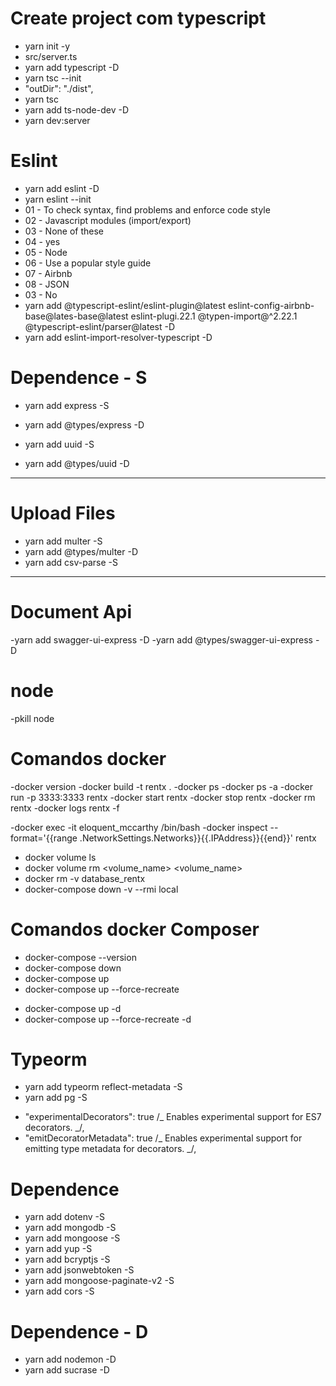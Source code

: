 # Create project com typescript

- yarn init -y
- src/server.ts
- yarn add typescript -D
- yarn tsc --init
- "outDir": "./dist",
- yarn tsc
- yarn add ts-node-dev -D
- yarn dev:server

# Eslint

- yarn add eslint -D
- yarn eslint --init
- 01 - To check syntax, find problems and enforce code style
- 02 - Javascript modules (import/export)
- 03 - None of these
- 04 - yes
- 05 - Node
- 06 - Use a popular style guide
- 07 - Airbnb
- 08 - JSON
- 03 - No
- yarn add @typescript-eslint/eslint-plugin@latest eslint-config-airbnb-base@lates-base@latest eslint-plugi.22.1 @typen-import@^2.22.1 @typescript-eslint/parser@latest -D
- yarn add eslint-import-resolver-typescript -D

# Dependence - S

- yarn add express -S
- yarn add @types/express -D

- yarn add uuid -S
- yarn add @types/uuid -D

---

# Upload Files

- yarn add multer -S
- yarn add @types/multer -D
- yarn add csv-parse -S

---

# Document Api

-yarn add swagger-ui-express -D
-yarn add @types/swagger-ui-express -D

# node

-pkill node

# Comandos docker

-docker version
-docker build -t rentx .
-docker ps
-docker ps -a
-docker run -p 3333:3333 rentx
-docker start rentx
-docker stop rentx
-docker rm rentx
-docker logs rentx -f

-docker exec -it eloquent_mccarthy /bin/bash
-docker inspect --format='{{range .NetworkSettings.Networks}}{{.IPAddress}}{{end}}' rentx

- docker volume ls
- docker volume rm <volume_name> <volume_name>
- docker rm -v database_rentx
- docker-compose down -v --rmi local

# Comandos docker Composer

- docker-compose --version
- docker-compose down
- docker-compose up
- docker-compose up --force-recreate

<!-- ficar sempre executando -->

- docker-compose up -d
- docker-compose up --force-recreate -d

# Typeorm

- yarn add typeorm reflect-metadata -S
- yarn add pg -S
<!-- active config no tsconfig.js -->
- "experimentalDecorators": true /_ Enables experimental support for ES7 decorators. _/,
- "emitDecoratorMetadata": true /_ Enables experimental support for emitting type metadata for decorators. _/,

# Dependence

- yarn add dotenv -S
- yarn add mongodb -S
- yarn add mongoose -S
- yarn add yup -S
- yarn add bcryptjs -S
- yarn add jsonwebtoken -S
- yarn add mongoose-paginate-v2 -S
- yarn add cors -S

# Dependence - D

- yarn add nodemon -D
- yarn add sucrase -D
